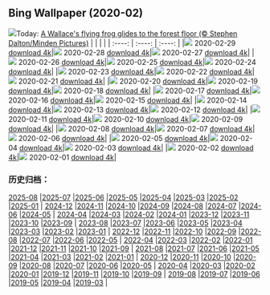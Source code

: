 ## Bing Wallpaper (2020-02)
![](http://cn.bing.com/th?id=OHR.WallaceFF_EN-US1967284462_UHD.jpg&w=1000)Today: [A Wallace's flying frog glides to the forest floor (© Stephen Dalton/Minden Pictures)](http://cn.bing.com/th?id=OHR.WallaceFF_EN-US1967284462_UHD.jpg)
|      |      |      |
| :----: | :----: | :----: |
|![](http://cn.bing.com/th?id=OHR.WallaceFF_EN-US1967284462_UHD.jpg&pid=hp&w=384&h=216&rs=1&c=4) 2020-02-29 [download 4k](http://cn.bing.com/th?id=OHR.WallaceFF_EN-US1967284462_UHD.jpg)|![](http://cn.bing.com/th?id=OHR.OtterCreekVT_EN-US1557441690_UHD.jpg&pid=hp&w=384&h=216&rs=1&c=4) 2020-02-28 [download 4k](http://cn.bing.com/th?id=OHR.OtterCreekVT_EN-US1557441690_UHD.jpg)|![](http://cn.bing.com/th?id=OHR.PBWhaleBones_EN-US8550622199_UHD.jpg&pid=hp&w=384&h=216&rs=1&c=4) 2020-02-27 [download 4k](http://cn.bing.com/th?id=OHR.PBWhaleBones_EN-US8550622199_UHD.jpg)|
|![](http://cn.bing.com/th?id=OHR.AcadiaSunrise_EN-US8474021804_UHD.jpg&pid=hp&w=384&h=216&rs=1&c=4) 2020-02-26 [download 4k](http://cn.bing.com/th?id=OHR.AcadiaSunrise_EN-US8474021804_UHD.jpg)|![](http://cn.bing.com/th?id=OHR.ArmstrongPark_EN-US8412696471_UHD.jpg&pid=hp&w=384&h=216&rs=1&c=4) 2020-02-25 [download 4k](http://cn.bing.com/th?id=OHR.ArmstrongPark_EN-US8412696471_UHD.jpg)|![](http://cn.bing.com/th?id=OHR.Windhorses_EN-US8344477103_UHD.jpg&pid=hp&w=384&h=216&rs=1&c=4) 2020-02-24 [download 4k](http://cn.bing.com/th?id=OHR.Windhorses_EN-US8344477103_UHD.jpg)|
|![](http://cn.bing.com/th?id=OHR.LakeGullMN_EN-US8273213396_UHD.jpg&pid=hp&w=384&h=216&rs=1&c=4) 2020-02-23 [download 4k](http://cn.bing.com/th?id=OHR.LakeGullMN_EN-US8273213396_UHD.jpg)|![](http://cn.bing.com/th?id=OHR.AbuSimbelSunFest_EN-US8115834133_UHD.jpg&pid=hp&w=384&h=216&rs=1&c=4) 2020-02-22 [download 4k](http://cn.bing.com/th?id=OHR.AbuSimbelSunFest_EN-US8115834133_UHD.jpg)|![](http://cn.bing.com/th?id=OHR.OlindaCarnival_EN-US7914915440_UHD.jpg&pid=hp&w=384&h=216&rs=1&c=4) 2020-02-21 [download 4k](http://cn.bing.com/th?id=OHR.OlindaCarnival_EN-US7914915440_UHD.jpg)|
|![](http://cn.bing.com/th?id=OHR.CloudsPelmo_EN-US7754683425_UHD.jpg&pid=hp&w=384&h=216&rs=1&c=4) 2020-02-20 [download 4k](http://cn.bing.com/th?id=OHR.CloudsPelmo_EN-US7754683425_UHD.jpg)|![](http://cn.bing.com/th?id=OHR.WanderingAlbatross_EN-US7624194630_UHD.jpg&pid=hp&w=384&h=216&rs=1&c=4) 2020-02-19 [download 4k](http://cn.bing.com/th?id=OHR.WanderingAlbatross_EN-US7624194630_UHD.jpg)|![](http://cn.bing.com/th?id=OHR.PlutoCrescent_EN-US7560373003_UHD.jpg&pid=hp&w=384&h=216&rs=1&c=4) 2020-02-18 [download 4k](http://cn.bing.com/th?id=OHR.PlutoCrescent_EN-US7560373003_UHD.jpg)|
|![](http://cn.bing.com/th?id=OHR.MRNMSD_EN-US1457690831_UHD.jpg&pid=hp&w=384&h=216&rs=1&c=4) 2020-02-17 [download 4k](http://cn.bing.com/th?id=OHR.MRNMSD_EN-US1457690831_UHD.jpg)|![](http://cn.bing.com/th?id=OHR.LemonDragon_EN-US7455819536_UHD.jpg&pid=hp&w=384&h=216&rs=1&c=4) 2020-02-16 [download 4k](http://cn.bing.com/th?id=OHR.LemonDragon_EN-US7455819536_UHD.jpg)|![](http://cn.bing.com/th?id=OHR.HumpbackHerring_EN-US7403030704_UHD.jpg&pid=hp&w=384&h=216&rs=1&c=4) 2020-02-15 [download 4k](http://cn.bing.com/th?id=OHR.HumpbackHerring_EN-US7403030704_UHD.jpg)|
|![](http://cn.bing.com/th?id=OHR.CorsicaHeart_EN-US7363711239_UHD.jpg&pid=hp&w=384&h=216&rs=1&c=4) 2020-02-14 [download 4k](http://cn.bing.com/th?id=OHR.CorsicaHeart_EN-US7363711239_UHD.jpg)|![](http://cn.bing.com/th?id=OHR.AbiquaFalls_EN-US4408914137_UHD.jpg&pid=hp&w=384&h=216&rs=1&c=4) 2020-02-13 [download 4k](http://cn.bing.com/th?id=OHR.AbiquaFalls_EN-US4408914137_UHD.jpg)|![](http://cn.bing.com/th?id=OHR.PinzonIslandTortoise_EN-US4325314925_UHD.jpg&pid=hp&w=384&h=216&rs=1&c=4) 2020-02-12 [download 4k](http://cn.bing.com/th?id=OHR.PinzonIslandTortoise_EN-US4325314925_UHD.jpg)|
|![](http://cn.bing.com/th?id=OHR.SylviaEarle_EN-US4248966328_UHD.jpg&pid=hp&w=384&h=216&rs=1&c=4) 2020-02-11 [download 4k](http://cn.bing.com/th?id=OHR.SylviaEarle_EN-US4248966328_UHD.jpg)|![](http://cn.bing.com/th?id=OHR.SuperkilenPark_EN-US4074449236_UHD.jpg&pid=hp&w=384&h=216&rs=1&c=4) 2020-02-10 [download 4k](http://cn.bing.com/th?id=OHR.SuperkilenPark_EN-US4074449236_UHD.jpg)|![](http://cn.bing.com/th?id=OHR.HollywoodSign_EN-US3888664438_UHD.jpg&pid=hp&w=384&h=216&rs=1&c=4) 2020-02-09 [download 4k](http://cn.bing.com/th?id=OHR.HollywoodSign_EN-US3888664438_UHD.jpg)|
|![](http://cn.bing.com/th?id=OHR.PingxiLantern_EN-US3795457184_UHD.jpg&pid=hp&w=384&h=216&rs=1&c=4) 2020-02-08 [download 4k](http://cn.bing.com/th?id=OHR.PingxiLantern_EN-US3795457184_UHD.jpg)|![](http://cn.bing.com/th?id=OHR.QuebecWinter_EN-US3715352171_UHD.jpg&pid=hp&w=384&h=216&rs=1&c=4) 2020-02-07 [download 4k](http://cn.bing.com/th?id=OHR.QuebecWinter_EN-US3715352171_UHD.jpg)|![](http://cn.bing.com/th?id=OHR.SneezeSpring_EN-US3645892670_UHD.jpg&pid=hp&w=384&h=216&rs=1&c=4) 2020-02-06 [download 4k](http://cn.bing.com/th?id=OHR.SneezeSpring_EN-US3645892670_UHD.jpg)|
|![](http://cn.bing.com/th?id=OHR.AlbertaBubbles_EN-US3535339115_UHD.jpg&pid=hp&w=384&h=216&rs=1&c=4) 2020-02-05 [download 4k](http://cn.bing.com/th?id=OHR.AlbertaBubbles_EN-US3535339115_UHD.jpg)|![](http://cn.bing.com/th?id=OHR.LionRock_EN-US3384136847_UHD.jpg&pid=hp&w=384&h=216&rs=1&c=4) 2020-02-04 [download 4k](http://cn.bing.com/th?id=OHR.LionRock_EN-US3384136847_UHD.jpg)|![](http://cn.bing.com/th?id=OHR.RapaNuiFestival_EN-US3295875465_UHD.jpg&pid=hp&w=384&h=216&rs=1&c=4) 2020-02-03 [download 4k](http://cn.bing.com/th?id=OHR.RapaNuiFestival_EN-US3295875465_UHD.jpg)|
|![](http://cn.bing.com/th?id=OHR.MeerkatHuddle_EN-US3180214061_UHD.jpg&pid=hp&w=384&h=216&rs=1&c=4) 2020-02-02 [download 4k](http://cn.bing.com/th?id=OHR.MeerkatHuddle_EN-US3180214061_UHD.jpg)|![](http://cn.bing.com/th?id=OHR.MappingCourage_EN-US3088004881_UHD.jpg&pid=hp&w=384&h=216&rs=1&c=4) 2020-02-01 [download 4k](http://cn.bing.com/th?id=OHR.MappingCourage_EN-US3088004881_UHD.jpg)|
### 历史归档：
[2025-08](/picture/2025-08/) |[2025-07](/picture/2025-07/) |[2025-06](/picture/2025-06/) |[2025-05](/picture/2025-05/) |[2025-04](/picture/2025-04/) |[2025-03](/picture/2025-03/) |[2025-02](/picture/2025-02/) |[2025-01](/picture/2025-01/) |
[2024-12](/picture/2024-12/) |[2024-11](/picture/2024-11/) |[2024-10](/picture/2024-10/) |[2024-09](/picture/2024-09/) |[2024-08](/picture/2024-08/) |[2024-07](/picture/2024-07/) |[2024-06](/picture/2024-06/) |[2024-05](/picture/2024-05/) |
[2024-04](/picture/2024-04/) |[2024-03](/picture/2024-03/) |[2024-02](/picture/2024-02/) |[2024-01](/picture/2024-01/) |[2023-12](/picture/2023-12/) |[2023-11](/picture/2023-11/) |[2023-10](/picture/2023-10/) |[2023-09](/picture/2023-09/) |
[2023-08](/picture/2023-08/) |[2023-07](/picture/2023-07/) |[2023-06](/picture/2023-06/) |[2023-05](/picture/2023-05/) |[2023-04](/picture/2023-04/) |[2023-03](/picture/2023-03/) |[2023-02](/picture/2023-02/) |[2023-01](/picture/2023-01/) |
[2022-12](/picture/2022-12/) |[2022-11](/picture/2022-11/) |[2022-10](/picture/2022-10/) |[2022-09](/picture/2022-09/) |[2022-08](/picture/2022-08/) |[2022-07](/picture/2022-07/) |[2022-06](/picture/2022-06/) |[2022-05](/picture/2022-05/) |
[2022-04](/picture/2022-04/) |[2022-03](/picture/2022-03/) |[2022-02](/picture/2022-02/) |[2022-01](/picture/2022-01/) |[2021-12](/picture/2021-12/) |[2021-11](/picture/2021-11/) |[2021-10](/picture/2021-10/) |[2021-09](/picture/2021-09/) |
[2021-08](/picture/2021-08/) |[2021-07](/picture/2021-07/) |[2021-06](/picture/2021-06/) |[2021-05](/picture/2021-05/) |[2021-04](/picture/2021-04/) |[2021-03](/picture/2021-03/) |[2021-02](/picture/2021-02/) |[2021-01](/picture/2021-01/) |
[2020-12](/picture/2020-12/) |[2020-11](/picture/2020-11/) |[2020-10](/picture/2020-10/) |[2020-09](/picture/2020-09/) |[2020-08](/picture/2020-08/) |[2020-07](/picture/2020-07/) |[2020-06](/picture/2020-06/) |[2020-05](/picture/2020-05/) |
[2020-04](/picture/2020-04/) |[2020-03](/picture/2020-03/) |[2020-02](/picture/2020-02/) |[2020-01](/picture/2020-01/) |[2019-12](/picture/2019-12/) |[2019-11](/picture/2019-11/) |[2019-10](/picture/2019-10/) |[2019-09](/picture/2019-09/) |
[2019-08](/picture/2019-08/) |[2019-07](/picture/2019-07/) |[2019-06](/picture/2019-06/) |[2019-05](/picture/2019-05/) |[2019-04](/picture/2019-04/) |[2019-03](/picture/2019-03/) |
